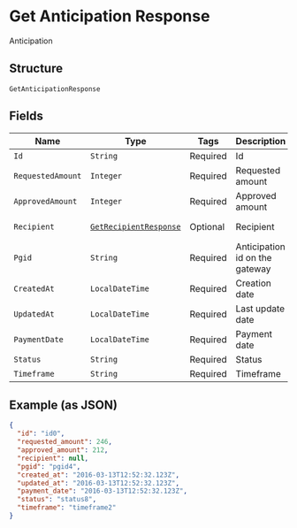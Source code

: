 
# Get Anticipation Response

Anticipation

## Structure

`GetAnticipationResponse`

## Fields

| Name | Type | Tags | Description | Getter | Setter |
|  --- | --- | --- | --- | --- | --- |
| `Id` | `String` | Required | Id | String getId() | setId(String id) |
| `RequestedAmount` | `Integer` | Required | Requested amount | Integer getRequestedAmount() | setRequestedAmount(Integer requestedAmount) |
| `ApprovedAmount` | `Integer` | Required | Approved amount | Integer getApprovedAmount() | setApprovedAmount(Integer approvedAmount) |
| `Recipient` | [`GetRecipientResponse`](../../doc/models/get-recipient-response.md) | Optional | Recipient | GetRecipientResponse getRecipient() | setRecipient(GetRecipientResponse recipient) |
| `Pgid` | `String` | Required | Anticipation id on the gateway | String getPgid() | setPgid(String pgid) |
| `CreatedAt` | `LocalDateTime` | Required | Creation date | LocalDateTime getCreatedAt() | setCreatedAt(LocalDateTime createdAt) |
| `UpdatedAt` | `LocalDateTime` | Required | Last update date | LocalDateTime getUpdatedAt() | setUpdatedAt(LocalDateTime updatedAt) |
| `PaymentDate` | `LocalDateTime` | Required | Payment date | LocalDateTime getPaymentDate() | setPaymentDate(LocalDateTime paymentDate) |
| `Status` | `String` | Required | Status | String getStatus() | setStatus(String status) |
| `Timeframe` | `String` | Required | Timeframe | String getTimeframe() | setTimeframe(String timeframe) |

## Example (as JSON)

```json
{
  "id": "id0",
  "requested_amount": 246,
  "approved_amount": 212,
  "recipient": null,
  "pgid": "pgid4",
  "created_at": "2016-03-13T12:52:32.123Z",
  "updated_at": "2016-03-13T12:52:32.123Z",
  "payment_date": "2016-03-13T12:52:32.123Z",
  "status": "status8",
  "timeframe": "timeframe2"
}
```


